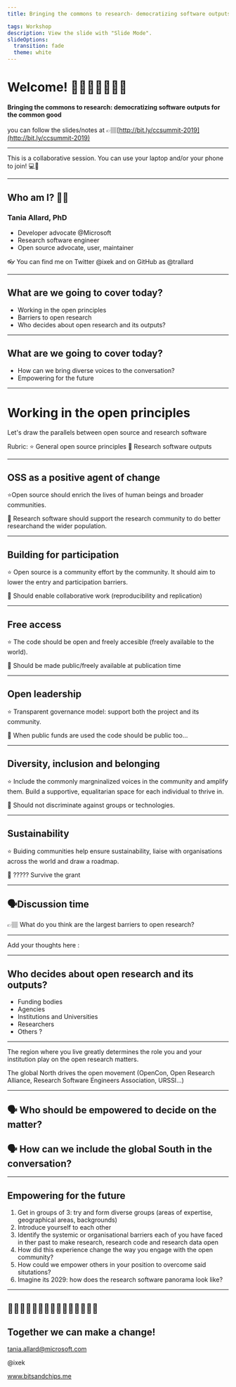 ```yaml
---
title: Bringing the commons to research- democratizing software outputs for the common good

tags: Workshop
description: View the slide with "Slide Mode".
slideOptions:
  transition: fade
  theme: white
---
```


# Welcome! 👋🏾👋🏻👋🏽👋

#### Bringing the commons to research: democratizing software outputs for the common good

you can follow the slides/notes at 👉🏽[http://bit.ly/ccsummit-2019](http://bit.ly/ccsummit-2019)

---

This is a collaborative session.
You can use your laptop and/or your phone to join! 💻📱

---

## Who am I? 🤷🏻‍

### Tania Allard, PhD

- Developer advocate @Microsoft
- Research software engineer
- Open source advocate, user, maintainer

👓 You can find me on Twitter @ixek and on GitHub as @trallard

---

## What are we going to cover today?

- Working in the open principles
- Barriers to open research
- Who decides about open research and its outputs?

---

## What are we going to cover today?

- How can we bring diverse voices to the conversation?
- Empowering for the future

---

# Working in the open principles

Let's draw the parallels between open source and research software

Rubric:
⭐️ General open source principles
📖 Research software outputs

---

## OSS as a positive agent of change
⭐️Open source should enrich the lives of human beings and broader communities.

<p class='fragment'> 📖 Research software should support the research community to do better researchand the wider population. </p>

---

## Building for participation
⭐️ Open source is a community effort by the community. It should aim to lower the entry and participation barriers.

<p class='fragment'> 📖 Should enable collaborative work (reproducibility and replication) </p>

---

## Free access

⭐️ The code should be open and freely accesible (freely available to the world).

<p class='fragment'> 📖 Should be made public/freely available at publication time </p>

---

## Open leadership

⭐️ Transparent governance model: support both the project and its community. 

<p class='fragment'>📖 When public funds are used the code should be public too...</p>

---

## Diversity, inclusion and belonging

⭐️ Include the commonly margninalized voices in the community and amplify them. Build a supportive, equalitarian space for each individual to thrive in.

<p class='fragment'> 📖 Should not discriminate against groups or technologies. </p>

---

## Sustainability

⭐️ Buiding communities help ensure sustainability, liaise with organisations across the world and draw a roadmap.

<p class='fragment'> 📖 ????? Survive the grant  </p>

---

## 🗣Discussion time

👉🏽 What do you think are the largest barriers to open research?

---
Add your thoughts here :

---

## Who decides about open research and its outputs?

- Funding bodies
- Agencies
- Institutions and Universities
- Researchers
- Others ?

---

The region where you live greatly determines the role you and your institution play on the open research matters.

The global North drives the open movement (OpenCon, Open Research Alliance, Research Software Engineers Association, URSSI...)

---

## 🗣 Who should be empowered to decide on the matter?
## 🗣 How can we include the global South in the conversation?

---

## Empowering for the future

1. Get in groups of 3: try and form diverse groups (areas of expertise, geographical areas, backgrounds)
2. Introduce yourself to each other
3. Identify the systemic or organisational barriers each of you have faced in ther past to make research, research code and research data open
4. How did this experience change the way you engage with the open community?
5. How could we empower others in your position to overcome said situtations?
6. Imagine its 2029: how does the research software panorama look like?

---

## ✊🏾✊🏻✊🏿👨🏿‍💻👨🏻‍💻👩🏻‍💻
## Together we can make a change!

tania.allard@microsoft.com

@ixek

www.bitsandchips.me
